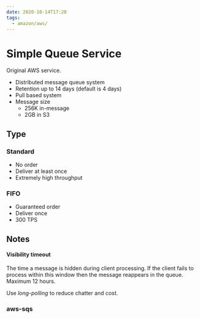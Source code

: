 ```yaml
---
date: 2020-10-14T17:20
tags:
  - amazon/aws/
---
```


# Simple Queue Service

Original AWS service.

* Distributed message queue system
* Retention up to 14 days (default is 4 days)
* Pull based system
* Message size
  * 256K in-message
  * 2GB in S3
    
## Type

### Standard
  * No order
  * Deliver at least once
  * Extremely high throughput
### FIFO
  * Guaranteed order
  * Deliver once
  * 300 TPS

## Notes
#### Visibility timeout 
The time a message is hidden during client processing. If the client fails to process within this window then the message reappears in the queue.   
Maximum 12 hours.

Use *long-polling* to reduce chatter and cost.

### aws-sqs